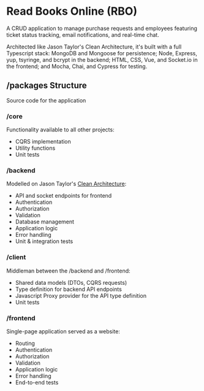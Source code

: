 # Read Books Online (RBO)


A CRUD application to manage purchase requests and employees featuring ticket status tracking, email notifications, and real-time chat.

Architected like Jason Taylor's Clean Architecture, it's built with a full Typescript stack: MongoDB and Mongoose for persistence; Node, Express, yup, tsyringe, and bcrypt in the backend; HTML, CSS, Vue, and Socket.io in the frontend; and Mocha, Chai, and Cypress for testing.
                
## /packages Structure

Source code for the application

### /core

Functionality available to all other projects:

- CQRS implementation
- Utility functions
- Unit tests

### /backend

Modelled on Jason Taylor's
[Clean Architecture](https://github.com/jasontaylordev/CleanArchitecture#overview):

- API and socket endpoints for frontend
- Authentication
- Authorization
- Validation
- Database management
- Application logic
- Error handling
- Unit & integration tests

### /client

Middleman between the /backend and /frontend:

- Shared data models (DTOs, CQRS requests)
- Type definition for backend API endpoints
- Javascript Proxy provider for the API type definition
- Unit tests

### /frontend

Single-page application served as a website:

- Routing
- Authentication
- Authorization
- Validation
- Application logic
- Error handling
- End-to-end tests
